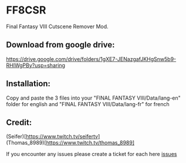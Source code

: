 # FF8CSR
Final Fantasy VIII Cutscene Remover Mod.

## Download from google drive:
https://drive.google.com/drive/folders/1gXE7-JENazgafJKHgSnw5b9-RHIWgPBy?usp=sharing

## Installation:
Copy and paste the 3 files into your "FINAL FANTASY VIII/Data/lang-en" folder for english and "FINAL FANTASY VIII/Data/lang-fr" for french

## Credit:
(Seifer)[https://www.twitch.tv/seifertv]<br />
(Thomas_8989)[https://www.twitch.tv/thomas_8989]

If you encounter any issues please create a ticket for each here [issues](https://github.com/Dzoiver/FF8CSR/issues)
